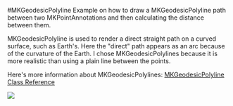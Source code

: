 #MKGeodesicPolyline
Example on how to draw a MKGeodesicPolyline path between two MKPointAnnotations and then calculating the distance between them.


MKGeodesicPolyline is used to render a direct straight path on a curved surface, such as Earth's. Here the "direct" path
appears as an arc because of the curvature of the Earth. I chose MKGeodesicPolylines because it is more realistic than using a plain line between the points. 

Here's more information about MKGeodesicPolylines: [MKGeodesicPolyline Class Reference](https://developer.apple.com/library/prerelease/ios/documentation/MapKit/Reference/MKGeodesicPolyline_class/index.html)

![](http://i.imgur.com/QIq47Fp.png?1)
